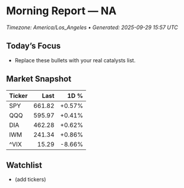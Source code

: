 # Morning Report — NA
_Timezone: America/Los_Angeles • Generated: 2025-09-29 15:57 UTC_

## Today’s Focus
- Replace these bullets with your real catalysts list.

## Market Snapshot
| Ticker | Last | 1D % |
|---|---:|---:|
| SPY | 661.82 | +0.57% |
| QQQ | 595.97 | +0.41% |
| DIA | 462.28 | +0.62% |
| IWM | 241.34 | +0.86% |
| ^VIX | 15.29 | -8.66% |

## Watchlist
- (add tickers)
